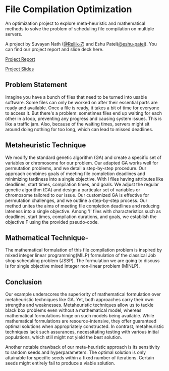 # File Compilation Optimization

An optimization project to explore meta-heuristic and mathematical methods to solve the problem of scheduling file compilation on multiple servers.

A project by Suvayan Nath ([@Rellik-7](https://github.com/Rellik-7)) and Eshu Patel([@eshu-patel](https://github.com/eshu-patel)). You can find our project report and slide deck here.

[Project Report](https://github.com/Rellik-7/OptimizeFileCompilation/blob/main/File-Compilation%20Report.pdf)

[Project Slides](https://github.com/Rellik-7/OptimizeFileCompilation/blob/main/File%20Compilation%20Slides.pdf) 

## Problem Statement
Imagine you have a bunch of files that need to be turned into usable software. Some files can only be worked on after their essential parts are ready and available. Once a file is ready, it takes a bit of time for everyone to access it. But there's a problem: sometimes files end up waiting for each other in a loop, preventing any progress and causing system issues. This is like a traffic jam. Also, because of the waiting times, servers might sit around doing nothing for too long, which can lead to missed deadlines.

## Metaheuristic Technique
We modify the standard genetic algorithm (GA) and create a specific set of variables or chromosome for our problem. Our adapted GA works well for permutation problems, and we detail a step-by-step procedure. Our approach combines goals of meeting file completion deadlines and minimizing tardiness into a single objective. With I files having attributes like deadlines, start times, compilation times, and goals.
We adjust the regular genetic algorithm (GA) and design a particular set of variables or chromosome tailored to our issue. Our customized GA is effective for permutation challenges, and we outline a step-by-step process. Our method unites the aims of meeting file completion deadlines and reducing lateness into a single objective. Among 'I' files with characteristics such as deadlines, start times, compilation durations, and goals, we establish the objective F using the provided pseudo-code.

## Mathematical Technique-
The mathematical formulation of this file compilation problem is inspired by mixed integer linear programming(MILP) formulation of the classical Job shop scheduling problem (JSSP). The formulation we are going to discuss is for single objective mixed integer non-linear problem (MINLP).

## Conclusion
Our example underscores the superiority of mathematical formulation over metaheuristic techniques like GA. Yet, both approaches carry their own strengths and weaknesses. Metaheuristic techniques allow us to tackle black box problems even without a mathematical model, whereas mathematical formulations hinge on such models being available. While mathematical formulations are resource-intensive, they offer guaranteed optimal solutions when appropriately constructed. In contrast, metaheuristic techniques lack such assurances, necessitating testing with various initial populations, which still might not yield the best solution.

Another notable drawback of our meta-heuristic approach is its sensitivity to random seeds and hyperparameters. The optimal solution is only attainable for specific seeds within a fixed number of iterations. Certain seeds might entirely fail to produce a viable solution.
